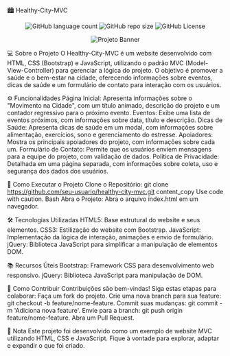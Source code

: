 🏙️ Healthy-City-MVC
<p align="center">
<img alt="GitHub language count" src="https://img.shields.io/github/languages/count/seu-usuario/healthy-city-mvc?color=FFF&labelColor=635184&style=flat-square">
<img alt="GitHub repo size" src="https://img.shields.io/github/repo-size/seu-usuario/healthy-city-mvc?color=FFF&labelColor=635184&style=flat-square">
<img alt="GitHub License" src="https://img.shields.io/github/license/seu-usuario/healthy-city-mvc?color=FFF&labelColor=635184&style=flat-square">
</p>

<div align="center">
<img src="./healthy-city.png" alt="Projeto Banner"/>
</div>

💻 Sobre o Projeto
O Healthy-City-MVC é um website desenvolvido com HTML, CSS (Bootstrap) e JavaScript, utilizando o padrão MVC (Model-View-Controller) para gerenciar a lógica do projeto. O objetivo é promover a saúde e o bem-estar na cidade, oferecendo informações sobre eventos, dicas de saúde e um formulário de contato para interação com os usuários.

⚙️ Funcionalidades
Página Inicial: Apresenta informações sobre o "Movimento na Cidade", com um título animado, descrição do projeto e um contador regressivo para o próximo evento.
Eventos: Exibe uma lista de eventos próximos, com informações sobre data, título e descrição.
Dicas de Saúde: Apresenta dicas de saúde em um modal, com informações sobre alimentação, exercícios, sono e gerenciamento do estresse.
Apoiadores: Mostra os principais apoiadores do projeto, com informações sobre cada um.
Formulário de Contato: Permite que os usuários enviem mensagens para a equipe do projeto, com validação de dados.
Política de Privacidade: Detalhada em uma página separada, com informações sobre coleta, uso e segurança dos dados dos usuários.

🧭 Como Executar o Projeto
Clone o Repositório:
git clone https://github.com/seu-usuario/healthy-city-mvc.git
content_copy
Use code with caution.
Bash
Abra o Projeto:
Abra o arquivo index.html em um navegador.

🛠 Tecnologias Utilizadas
HTML5: Base estrutural do website e seus elementos.
CSS3: Estilização do website com Bootstrap.
JavaScript: Implementação da lógica de interação, animações e envio de formulário.
jQuery: Biblioteca JavaScript para simplificar a manipulação de elementos DOM.

📚 Recursos Úteis
Bootstrap: Framework CSS para desenvolvimento web responsivo.
jQuery: Biblioteca JavaScript para manipulação de DOM.

💪 Como Contribuir
Contribuições são bem-vindas! Siga estas etapas para colaborar:
Faça um fork do projeto.
Crie uma nova branch para sua feature: git checkout -b feature/nome-feature.
Commit suas mudanças: git commit -m 'Adiciona nova feature'.
Envie para a branch: git push origin feature/nome-feature.
Abra um Pull Request.

📝 Nota
Este projeto foi desenvolvido como um exemplo de website MVC utilizando HTML, CSS e JavaScript. Fique à vontade para explorar, adaptar e expandir o que foi criado.
